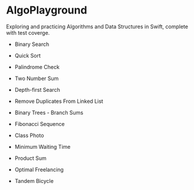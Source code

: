 # AlgoPlayground
Exploring and practicing Algorithms and Data Structures in Swift, complete with test coverge.

- Binary Search

- Quick Sort

- Palindrome Check

- Two Number Sum

- Depth-first Search

- Remove Duplicates From Linked List

- Binary Trees - Branch Sums

- Fibonacci Sequence

- Class Photo

- Minimum Waiting Time

- Product Sum

- Optimal Freelancing

- Tandem Bicycle
